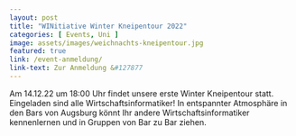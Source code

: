 ```yaml
---
layout: post
title: "WINitiative Winter Kneipentour 2022"
categories: [ Events, Uni ]
image: assets/images/weichnachts-kneipentour.jpg
featured: true
link: /event-anmeldung/
link-text: Zur Anmeldung &#127877
---
```

 Am 14.12.22 um 18:00 Uhr findet unsere erste Winter Kneipentour statt. Eingeladen sind alle Wirtschaftsinformatiker! In entspannter Atmosphäre in den Bars von Augsburg könnt Ihr andere Wirtschaftsinformatiker kennenlernen und in Gruppen von Bar zu Bar ziehen.
